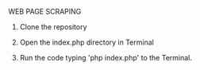 WEB PAGE SCRAPING 

1. Clone the repository

2. Open the index.php directory in Terminal

3. Run the code typing 'php index.php' to the Terminal.
